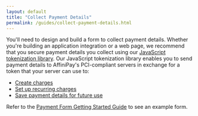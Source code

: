 ```yaml
---
layout: default
title: "Collect Payment Details"
permalink: /guides/collect-payment-details.html
---
```


You'll need to design and build a form to collect payment details. Whether you're building an application integration or a web page, we recommend that you secure payment details you collect using our [JavaScript tokenization library](../basics/tokenization.html). Our JavaScript tokenization library enables you to send payment details to AffiniPay's PCI-compliant servers in exchange for a token that your server can use to:

-   [Create charges](../guides/create-charge.html)
-   [Set up recurring charges](../guides/setup-recurring-charge.html)
-   [Save payment details for future use](../guides/save-payment-details.html)

Refer to the [Payment Form Getting Started Guide](../guides/payment-form-getting-started.html#create-a-payment-form) to see an example form.
